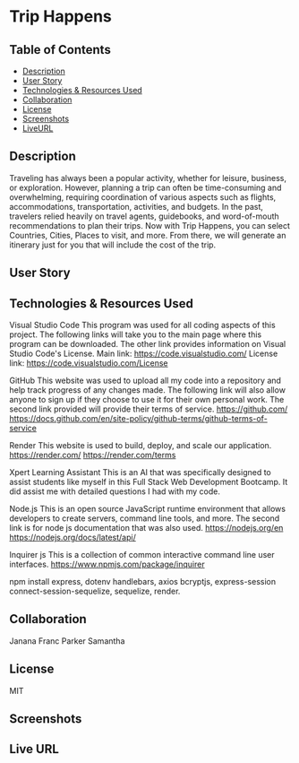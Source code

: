 # Trip Happens

## Table of Contents

- [Description](#Description)
- [User Story](#UserStory)
- [Technologies & Resources Used](#Technologies&ResourcesUsed)
- [Collaboration](#Collaboration)
- [License](#License)
- [Screenshots](#Screenshots)
- [LiveURL](#live-url)

## Description

Traveling has always been a popular activity, whether for leisure, business, or exploration. However, planning a trip can often be time-consuming and overwhelming, requiring coordination of various aspects such as flights, accommodations, transportation, activities, and budgets. In the past, travelers relied heavily on travel agents, guidebooks, and word-of-mouth recommendations to plan their trips. Now with Trip Happens, you can select Countries, Cities, Places to visit, and more.  From there, we will generate an itinerary just for you that will include the cost of the trip.

## User Story


## Technologies & Resources Used

Visual Studio Code
    This program was used for all coding aspects of this project.  The following links will take you to the main page where this program can be downloaded. The other link provides information on Visual Studio Code's License.
    Main link: https://code.visualstudio.com/
    License link: https://code.visualstudio.com/License

GitHub
    This website was used to upload all my code into a repository and help track progress of any changes made. The following link will also allow anyone to sign up if they choose to use it for their own personal work. The second link provided will provide their terms of service.
    https://github.com/
    https://docs.github.com/en/site-policy/github-terms/github-terms-of-service

Render
    This website is used to build, deploy, and scale our application.
    https://render.com/
    https://render.com/terms

Xpert Learning Assistant
    This is an AI that was specifically designed to assist students like myself in this Full Stack Web Development Bootcamp. It did assist me with detailed questions I had with my code. 

Node.js
    This is an open source JavaScript runtime environment that allows developers to create servers, command line tools, and more. The second link is for node js documentation that was also used. 
    https://nodejs.org/en
    https://nodejs.org/docs/latest/api/

Inquirer js
    This is a collection of common interactive command line user interfaces.
    https://www.npmjs.com/package/inquirer

npm install express, dotenv handlebars, axios bcryptjs, express-session connect-session-sequelize, sequelize, render.

## Collaboration
Janana 
Franc 
Parker 
Samantha 

## License
MIT

## Screenshots


## Live URL
